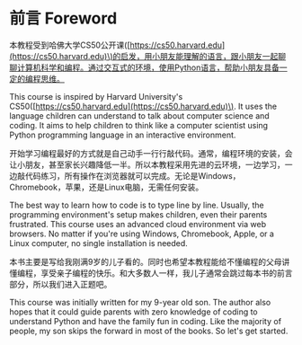 # 前言 Foreword

本教程受到哈佛大学CS50公开课\([https://cs50.harvard.edu](https://cs50.harvard.edu)\)的启发，用小朋友能理解的语言，跟小朋友一起聊聊计算机科学和编程。通过交互式的环境，使用Python语言，帮助小朋友具备一定的编程思维。

This course is inspired by Harvard University's CS50\([https://cs50.harvard.edu](https://cs50.harvard.edu)\). It uses the language children can understand to talk about computer science and coding. It aims  to help children to think like a computer scientist using Python programming language in an interactive environment.

开始学习编程最好的方式就是自己动手一行行敲代码。通常，编程环境的安装，会让小朋友，甚至家长兴趣降低一半。所以本教程采用先进的云环境，一边学习，一边敲代码练习，所有操作在浏览器就可以完成。无论是Windows，Chromebook，苹果，还是Linux电脑，无需任何安装。

The best way to learn how to code is to type line by line. Usually, the programming environment's setup makes children, even their parents frustrated. This course uses an advanced cloud environment via web browsers. No matter if you're using Windows, Chromebook, Apple, or a Linux computer, no single installation is needed.

本书主要是写给我刚满9岁的儿子看的。同时也希望本教程能给不懂编程的父母讲懂编程，享受亲子编程的快乐。和大多数人一样，我儿子通常会跳过每本书的前言部分，所以我们进入正题吧。

This course was initially written for my 9-year old son. The author also hopes that it could guide parents with zero knowledge of coding to understand Python and have the family fun in coding. Like the majority of people, my son skips the forward in most of the books. So let's get started.

